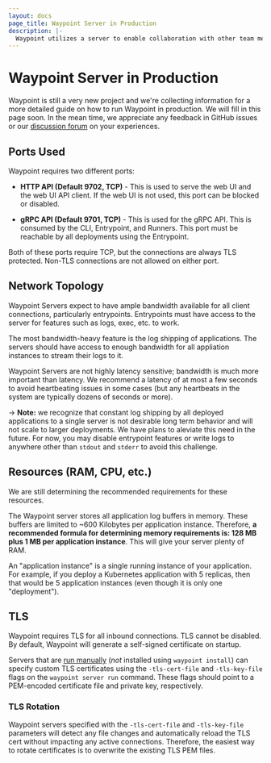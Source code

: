 ```yaml
---
layout: docs
page_title: Waypoint Server in Production
description: |-
  Waypoint utilizes a server to enable collaboration with other team members, storing operation history, and enabling functionality such as logs, exec, and more.
---
```


# Waypoint Server in Production

Waypoint is still a very new project and we're collecting information for a more
detailed guide on how to run Waypoint in production. We will fill in this page
soon. In the mean time, we appreciate any feedback in GitHub issues
or our [discussion forum](https://discuss.hashicorp.com) on your experiences.

## Ports Used

Waypoint requires two different ports:

- **HTTP API (Default 9702, TCP)** - This is used to serve the web UI and
  the web UI API client. If the web UI is not used, this port can be blocked
  or disabled.

- **gRPC API (Default 9701, TCP)** - This is used for the gRPC API. This is
  consumed by the CLI, Entrypoint, and Runners. This port must be reachable
  by all deployments using the Entrypoint.

Both of these ports require TCP, but the connections are always TLS
protected. Non-TLS connections are not allowed on either port.

## Network Topology

Waypoint Servers expect to have ample bandwidth available for all client
connections, particularly entrypoints. Entrypoints must have access to the
server for features such as logs, exec, etc. to work.

The most bandwidth-heavy feature is the log shipping of applications. The
servers should have access to enough bandwidth for all appliation instances
to stream their logs to it.

Waypoint Servers are not highly latency sensitive; bandwidth is much
more important than latency. We recommend a latency of at most a few seconds
to avoid heartbeating issues in some cases (but any heartbeats in the system
are typically dozens of seconds or more).

-> **Note:** we recognize that constant log shipping by all deployed
applications to a single server is not desirable long term behavior and
will not scale to larger deployments. We have plans to aleviate this need
in the future. For now, you may disable entrypoint features or write logs
to anywhere other than `stdout` and `stderr` to avoid this challenge.

## Resources (RAM, CPU, etc.)

We are still determining the recommended requirements for these resources.

The Waypoint server stores all application log buffers in memory. These
buffers are limited to ~600 Kilobytes per application instance. Therefore,
**a recommended formula for determining memory requirements is: 128 MB plus 1 MB
per application instance**. This will give your server plenty of RAM.

An "application instance" is a single running instance of your application.
For example, if you deploy a Kubernetes application with 5 replicas,
then that would be 5 application instances (even though it is only one
"deployment").

## TLS

Waypoint requires TLS for all inbound connections. TLS cannot be disabled.
By default, Waypoint will generate a self-signed certificate on startup.

Servers that are [run manually](../docs/server/run#manually-running-the-server)
(_not_ installed using `waypoint install`) can specify custom TLS certificates
using the `-tls-cert-file` and `-tls-key-file` flags on the `waypoint server run`
command. These flags should point to a PEM-encoded certificate file and
private key, respectively.

### TLS Rotation

Waypoint servers specified with the `-tls-cert-file` and `-tls-key-file`
parameters will detect any file changes and automatically reload the
TLS cert without impacting any active connections. Therefore, the easiest
way to rotate certificates is to overwrite the existing TLS PEM files.
